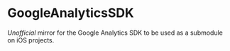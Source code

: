 GoogleAnalyticsSDK
==================

*Unofficial* mirror for the Google Analytics SDK to be used as a submodule on iOS projects.